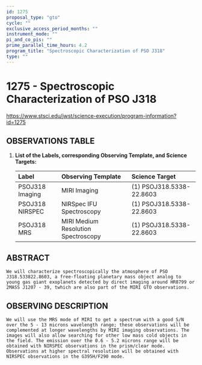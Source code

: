 ```yaml
---
id: 1275
proposal_type: "gto"
cycle: ""
exclusive_access_period_months: ""
instrument_mode: ""
pi_and_co_pis: ""
prime_parallel_time_hours: 4.2
program_title: "Spectroscopic Characterization of PSO J318"
type: ""
---
```

# 1275 - Spectroscopic Characterization of PSO J318
https://www.stsci.edu/jwst/science-execution/program-information?id=1275
## OBSERVATIONS TABLE
1.  **List of the Labels, corresponding Observing Template, and Science Targets:**

    | Label | Observing Template | Science Target |
    | :---------------- | :------------------------------- | :----------------------------- |
    | PSOJ318 Imaging | MIRI Imaging | (1) PSOJ318.5338-22.8603 |
    | PSOJ318 NIRSPEC | NIRSpec IFU Spectroscopy | (1) PSOJ318.5338-22.8603 |
    | PSOJ318 MRS | MIRI Medium Resolution Spectroscopy | (1) PSOJ318.5338-22.8603 |

## ABSTRACT

    We will characterize spectroscopically the atmosphere of PSO J318.533822.8603, a free-floating planetary mass object analog to young gas giant exoplanets detected by direct imaging around HR8799 or 2MASS J1207 - 39, twhich are also part of the MIRI GTO observations.

## OBSERVING DESCRIPTION

    We will use the MRS mode of MIRI to get a spectrum with a good S/N over the 5 - 13 microns wavelength range; these observations will be complemented at longer wavelengths by MIRI imaging observations. The images will also allow searching for other low mass cold objects in the field. The emission over the 0.6 - 5.2 microns range will be obtained with NIRSPEC observations in the prism/clear mode. Observations at higher spectral resolution will be obtained with NIRSPEC observations in the G395H/F290 mode.